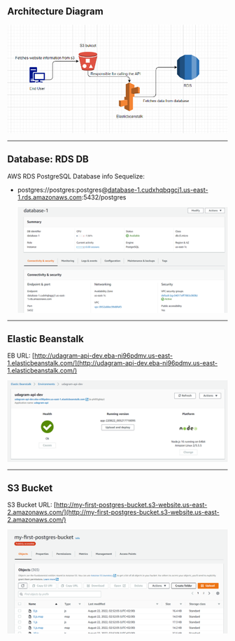 ## Architecture Diagram

![ARC](Architecture_Diagram.png)

---

## Database: RDS DB

AWS RDS PostgreSQL Database info Sequelize:

- postgres://postgres:postgres@[database-1.cudxhqbqgcj1.us-east-1.rds.amazonaws.com](database-1.cudxhqbqgcj1.us-east-1.rds.amazonaws.com):5432/postgres

  ![rds](../screenshots/RDS.png)

---

## Elastic Beanstalk

EB URL: [http://udagram-api-dev.eba-ni96pdmv.us-east-1.elasticbeanstalk.com/](http://udagram-api-dev.eba-ni96pdmv.us-east-1.elasticbeanstalk.com/)

![eb](../screenshots/eb.png)

---

## S3 Bucket

S3 Bucket URL: [http://my-first-postgres-bucket.s3-website.us-east-2.amazonaws.com/](http://my-first-postgres-bucket.s3-website.us-east-2.amazonaws.com/)

![s3](../screenshots/S3.png)
